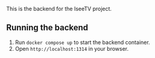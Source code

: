 This is the backend for the IseeTV project.

## Running the backend

1. Run `docker compose up` to start the backend container.
2. Open `http://localhost:1314` in your browser.


